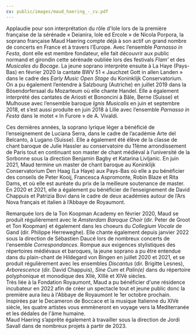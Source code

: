 ```yaml
---
cv: public/images/maud_haering_-_cv.pdf
---
```

Applaudie pour son interprétation du rôle d'Iole lors de la première française de la sérénade « Deianira, Iole ed Ercole » de Nicola Porpora, la soprano française Maud Haering compte déjà à son actif un grand nombre de concerts en France et à travers l’Europe. Avec l’ensemble *Parnasso in Festa*, dont elle est membre fondateur, elle fait découvrir aux public normand et girondin cette sérénade oubliée lors des festivals *Flam’* et des *Musicales du Bocage*. La jeune soprano interprète ensuite à La Haye (Pays-Bas) en février 2020 la cantate BWV 51 « Jauchzet Gott in allen Landen » dans le cadre des *Early Music Open Stage* du Koninklijk Conservatorium. On a pu également l’entendre à Salzbourg (Autriche) en juillet 2019 dans la Bösendorfersaal du Mozarteum où elle chante Handel. Elle a également interprété des cantates de Ariosti et Bononcini à Bâle, Berne (Suisse) et Mulhouse avec l’ensemble baroque *Ignis Musicalis* en juin et septembre 2018, et s’est aussi produite en juin 2018 à Lille avec l’ensemble *Parnasso in Festa* dans le motet « In Furore » de A. Vivaldi.

Ces dernières années, la soprano lyrique léger a bénéficié de l’enseignement de Luciana Serra, dans le cadre de l’académie Arte del Belcanto, à Lugano (Suisse). Elle a également été élève de la classe de chant baroque de Julie Hassler au conservatoire du 11ème arrondissement de Paris tout en continuant son master de chant médiéval à l’université de la Sorbonne sous la direction Benjamin Bagby et Katarina Livljanic. En juin 2021, Maud termine un master de chant baroque au Koninklijk Conservatorium Den Haag (La Haye) aux Pays-Bas où elle a pu bénéficier des conseils de Peter Kooij, Francesca Aspromonte, Robin Blaze et Rita Dams, et où elle est auréate du prix de la meilleure soutenance de master. En 2020 et 2021, elle a également pu bénéficier de l’enseignement de David Chappuis et Patrizia Bovi dans le cadre de deux académies autour de l’Ars Nova français et italien à l’Abbaye de Royaumont.

Remarquée lors de la Ton Koopman Academy en février 2020, Maud se produit régulièrement avec le *Amsterdam Baroque Choir* (dir. Peter de Groot et Ton Koopman) et également dans les choeurs du *Collegium Vocale* de Gand (dir. Philippe Herreweghe). Elle chante également depuis janvier 2022 sous la direction de Sébastien Daucé lors de nombreux concerts de l'ensemble *Correspondances*. Rompue aux exigences stylistiques des répertoires médiévaux et baroques, la jeune soprano a pu être entendue dans du plain-chant de Hildegard von Bingen en juillet 2020 et 2021, et se produit régulièrement avec les ensembles *Discantus* (dir. Brigitte Lesnes), *Arborescence* (dir. David Chappuis), *Sine Cum* et *Palin(e)* dans du répertoire polyphonique et monodique des XIIè, XIIIè et XIVè siècles. \
Très liée à la Fondation Royaumont, Maud a pu bénéficier d'une résidence incubateur en 2022 afin de créer un spectacle tout et jeune public donc la première aura lieu à l'Abbaye de Royaumont le 1er octobre prochain. Inspirées par le Decameron de Boccace et la musique Italienne du XIVè siècle, les quatre artistes vous emmèneront en voyage vers la Mediterranée et les dédales de l'âme humaine.\
Maud Haering s’apprête également à travailler sous la direction de Jordi Savall dans de nombreux projets à partir de 2023.
